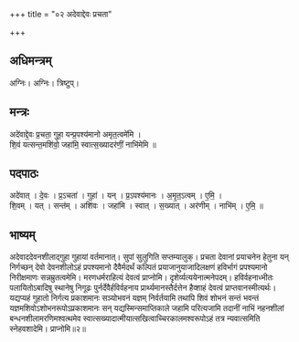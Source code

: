 +++
title = "०२ अदेवाद्देवः प्रचता"

+++
## अधिमन्त्रम्
अग्निः। अग्निः। त्रिष्टुप्।

## मन्त्रः
अदे॑वाद्दे॒वः प्र॒चता॒ गुहा॒ यन्प्र॒पश्य॑मानो अमृत॒त्वमे॑मि ।  
शि॒वं यत्सन्त॒मशि॑वो॒ जहा॑मि॒ स्वात्स॒ख्यादर॑णीं॒ नाभि॑मेमि ॥

## पदपाठः
अदे॑वात् । दे॒वः । प्र॒ऽचता॑ । गुहा॑ । यन् । प्र॒ऽपश्य॑मानः । अ॒मृ॒त॒ऽत्वम् । ए॒मि॒ ।  
शि॒वम् । यत् । सन्त॑म् । अशि॑वः । जहा॑मि । स्वात् । स॒ख्यात् । अर॑णीम् । नाभि॑म् । ए॒मि॒ ॥

## भाष्यम्
अदेवाददेवनशीलाद्गुहा गुहायां वर्तमानात्। सुपां सुलुगिति सप्तम्यालुक्। प्रचता देवानां प्रयाचनेन हेतुना यन् निर्गच्छन् देवो देवनशीलोऽहं प्रपश्यमानो दैवैर्मदर्थं कल्पितं प्रयाजानुयाजादिलक्षणं हविर्भागं प्रपश्यमानो निरीक्षमाणः सन्नम्रुतत्वमेमि। मरणधर्मराहित्यं देवत्वं प्राप्नोमि। दृशेर्व्यत्ययेनात्मनेपदम्। हविर्वहनाध्भीतः पलायितोऽबादिषु स्थानेषु निगूढः पुर्नर्देवैर्हविर्वहनाय प्रार्थ्यमानस्तैर्दत्तेन हैव्शाहं देवत्वं प्राप्तवानस्मीत्यर्थः। यद्यप्यहं गुहातो निर्गत्य प्रकाशमानः सञ्योभवनं यज्ञम् निर्वर्तयामि तथापि शिवं शोभनं सन्तं भवन्तं यज्ञमशिवोऽशोभनरूपोऽप्रकाशमानः सन् यद्यस्मिन्समाप्तिकाले जहामि परित्यजामि तदानीं नाभिं नहनशीलां बन्धनशीलामरणिमश्वत्थमेव स्वात्सख्यादात्मीयात्सखित्वाच्चिरकालमश्वरूपोऽहं तत्र न्यवात्समिति स्नेहवशादेमि। प्राप्नोमि॥२॥